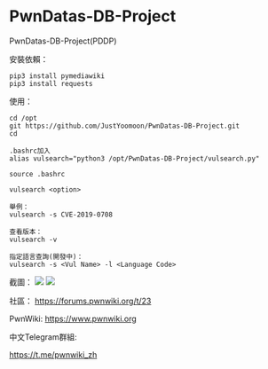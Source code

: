 # PwnDatas-DB-Project
PwnDatas-DB-Project(PDDP)

安裝依賴：
```
pip3 install pymediawiki
pip3 install requests
```

使用：
```
cd /opt
git https://github.com/JustYoomoon/PwnDatas-DB-Project.git
cd

.bashrc加入
alias vulsearch="python3 /opt/PwnDatas-DB-Project/vulsearch.py"

source .bashrc
```

```
vulsearch <option>

舉例：
vulsearch -s CVE-2019-0708

查看版本：
vulsearch -v

指定語言查詢(開發中)：
vulsearch -s <Vul Name> -l <Language Code>
```

截圖：
![](https://github.com/JustYoomoon/PwnDatas-DB-Project/blob/main/3156.png)
![](https://github.com/JustYoomoon/PwnDatas-DB-Project/blob/main/3164.png)

社區：
https://forums.pwnwiki.org/t/23


PwnWiki:
https://www.pwnwiki.org


中文Telegram群組:

https://t.me/pwnwiki_zh
